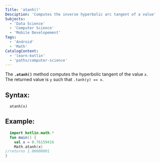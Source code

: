 ```yaml
---
Title: 'atanh()'
Desciption: 'Computes the inverse hyperbolic arc tangent of a value'
Subjects:
  - 'Data Science'
  - 'Computer Science'
  - 'Mobile Developement'
Tags:
  - 'Android'
  - 'Math'
CatalogContent:
  - 'learn-kotlin'
  - 'paths/computer-science'
---
```


The **`.atanh()`** method computes the hyperbolic tangent of the value `x`.<br>The returned value is `y` such that `.tanh(y) == x`.

## Syntax:

```pseudo
  atanh(x)
```

## Example:
```kotlin
  import kotlin.math.*
  fun main() {
    val x = 0.76159416
    Math.atanh(x)
//returns 1.00000001
}
```
